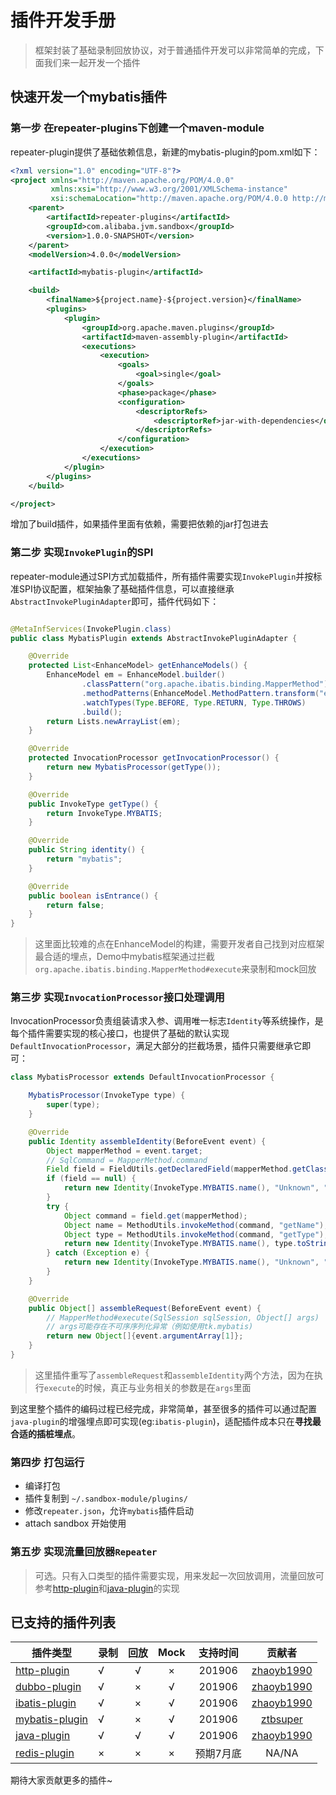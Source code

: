 # 插件开发手册

> 框架封装了基础录制回放协议，对于普通插件开发可以非常简单的完成，下面我们来一起开发一个插件

## 快速开发一个mybatis插件

### 第一步 在repeater-plugins下创建一个maven-module

repeater-plugin提供了基础依赖信息，新建的mybatis-plugin的pom.xml如下：

```xml
<?xml version="1.0" encoding="UTF-8"?>
<project xmlns="http://maven.apache.org/POM/4.0.0"
         xmlns:xsi="http://www.w3.org/2001/XMLSchema-instance"
         xsi:schemaLocation="http://maven.apache.org/POM/4.0.0 http://maven.apache.org/xsd/maven-4.0.0.xsd">
    <parent>
        <artifactId>repeater-plugins</artifactId>
        <groupId>com.alibaba.jvm.sandbox</groupId>
        <version>1.0.0-SNAPSHOT</version>
    </parent>
    <modelVersion>4.0.0</modelVersion>

    <artifactId>mybatis-plugin</artifactId>

    <build>
        <finalName>${project.name}-${project.version}</finalName>
        <plugins>
            <plugin>
                <groupId>org.apache.maven.plugins</groupId>
                <artifactId>maven-assembly-plugin</artifactId>
                <executions>
                    <execution>
                        <goals>
                            <goal>single</goal>
                        </goals>
                        <phase>package</phase>
                        <configuration>
                            <descriptorRefs>
                                <descriptorRef>jar-with-dependencies</descriptorRef>
                            </descriptorRefs>
                        </configuration>
                    </execution>
                </executions>
            </plugin>
        </plugins>
    </build>

</project>
```

增加了build插件，如果插件里面有依赖，需要把依赖的jar打包进去

### 第二步 实现`InvokePlugin`的SPI

repeater-module通过SPI方式加载插件，所有插件需要实现`InvokePlugin`并按标准SPI协议配置，框架抽象了基础插件信息，可以直接继承`AbstractInvokePluginAdapter`即可，插件代码如下：

```java

@MetaInfServices(InvokePlugin.class)
public class MybatisPlugin extends AbstractInvokePluginAdapter {

    @Override
    protected List<EnhanceModel> getEnhanceModels() {
        EnhanceModel em = EnhanceModel.builder()
                .classPattern("org.apache.ibatis.binding.MapperMethod")
                .methodPatterns(EnhanceModel.MethodPattern.transform("execute"))
                .watchTypes(Type.BEFORE, Type.RETURN, Type.THROWS)
                .build();
        return Lists.newArrayList(em);
    }

    @Override
    protected InvocationProcessor getInvocationProcessor() {
        return new MybatisProcessor(getType());
    }

    @Override
    public InvokeType getType() {
        return InvokeType.MYBATIS;
    }

    @Override
    public String identity() {
        return "mybatis";
    }

    @Override
    public boolean isEntrance() {
        return false;
    }
}

```

> 这里面比较难的点在EnhanceModel的构建，需要开发者自己找到对应框架最合适的埋点，Demo中mybatis框架通过拦截
`org.apache.ibatis.binding.MapperMethod#execute`来录制和mock回放

### 第三步 实现`InvocationProcessor`接口处理调用

InvocationProcessor负责组装请求入参、调用唯一标志`Identity`等系统操作，是每个插件需要实现的核心接口，也提供了基础的默认实现`DefaultInvocationProcessor`，满足大部分的拦截场景，插件只需要继承它即可：

```java
class MybatisProcessor extends DefaultInvocationProcessor {

    MybatisProcessor(InvokeType type) {
        super(type);
    }

    @Override
    public Identity assembleIdentity(BeforeEvent event) {
        Object mapperMethod = event.target;
        // SqlCommand = MapperMethod.command
        Field field = FieldUtils.getDeclaredField(mapperMethod.getClass(), "command", true);
        if (field == null) {
            return new Identity(InvokeType.MYBATIS.name(), "Unknown", "Unknown", new HashMap<String, String>(1));
        }
        try {
            Object command = field.get(mapperMethod);
            Object name = MethodUtils.invokeMethod(command, "getName");
            Object type = MethodUtils.invokeMethod(command, "getType");
            return new Identity(InvokeType.MYBATIS.name(), type.toString(), name.toString(), new HashMap<String, String>(1));
        } catch (Exception e) {
            return new Identity(InvokeType.MYBATIS.name(), "Unknown", "Unknown", new HashMap<String, String>(1));
        }
    }

    @Override
    public Object[] assembleRequest(BeforeEvent event) {
        // MapperMethod#execute(SqlSession sqlSession, Object[] args)
        // args可能存在不可序序列化异常（例如使用tk.mybatis)
        return new Object[]{event.argumentArray[1]};
    }
}
```

> 这里插件重写了`assembleRequest`和`assembleIdentity`两个方法，因为在执行`execute`的时候，真正与业务相关的参数是在`args`里面


到这里整个插件的编码过程已经完成，非常简单，甚至很多的插件可以通过配置`java-plugin`的增强埋点即可实现(eg:`ibatis-plugin`)，适配插件成本只在**寻找最合适的插桩埋点**。

### 第四步 打包运行

- 编译打包
- 插件复制到 `~/.sandbox-module/plugins/`
- 修改`repeater.json`，允许`mybatis`插件启动
- attach sandbox 开始使用

### 第五步 实现流量回放器`Repeater`

> 可选。只有入口类型的插件需要实现，用来发起一次回放调用，流量回放可参考[http-plugin](/repeater-plugins/http-plugin)和[java-plugin](/repeater-plugins/java-plugin)的实现


## 已支持的插件列表

|    				      	插件类型     		            | 录制   |  回放  | Mock  | 支持时间 |                  贡献者                    |
| -----------------------------------------------   | ----- | :---: | :---: | :-----: |   :----------------------------------:    |
| [http-plugin](/repeater-plugins/http-plugin)       |   √   |   √   |   ×   | 201906  |[zhaoyb1990](https://github.com/zhaoyb1990)|
| [dubbo-plugin](/repeater-plugins/dubbo-plugin)     |   √   |   ×   |   √   | 201906  |[zhaoyb1990](https://github.com/zhaoyb1990)|
| [ibatis-plugin](/repeater-plugins/ibatis-plugin)   |   √   |   ×   |   √   | 201906  |[zhaoyb1990](https://github.com/zhaoyb1990)|
| [mybatis-plugin](/repeater-plugins/mybatis-plugin) |   √   |   ×   |   √   | 201906  |[ztbsuper](https://github.com/ztbsuper)    |
| [java-plugin](/repeater-plugins/java-plugin)       |   √   |   √   |   √   | 201906  |[zhaoyb1990](https://github.com/zhaoyb1990)|
| [redis-plugin](/repeater-plugins/redis-plugin)     |   ×   |   ×   |   ×   | 预期7月底|                      NA/NA                |


期待大家贡献更多的插件~



